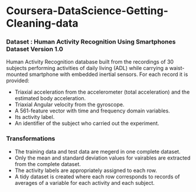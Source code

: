 Coursera-DataScience-Getting-Cleaning-data
==========================================

### Dataset : Human Activity Recognition Using Smartphones Dataset Version 1.0

Human Activity Recognition database built from the recordings of 30 subjects performing activities of daily living (ADL) while carrying a waist-mounted smartphone with embedded inertial sensors.
For each record it is provided:

- Triaxial acceleration from the accelerometer (total acceleration) and the estimated body acceleration.
- Triaxial Angular velocity from the gyroscope. 
- A 561-feature vector with time and frequency domain variables. 
- Its activity label. 
- An identifier of the subject who carried out the experiment.

### Transformations
- The training data and test data are megerd in one complete dataset.
- Only the mean and standard deviation values for vairables are extracted from the complete dataset.
- The activity labels are appropriately assigned to each row.
- A tidy dataset is created where each row corresponds to records of averages of a variable for each activity and each subject.
